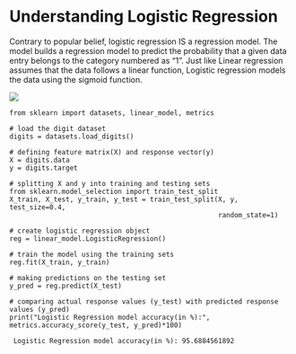 # Understanding Logistic Regression

Contrary to popular belief, logistic regression IS a regression model. The model builds a regression model to predict the probability that a given data entry belongs to the category numbered as “1”. Just like Linear regression assumes that the data follows a linear function, Logistic regression models the data using the sigmoid function.

<img src="https://media.geeksforgeeks.org/wp-content/uploads/20190522162153/sigmoid-function-300x138.png">

```
from sklearn import datasets, linear_model, metrics

# load the digit dataset
digits = datasets.load_digits()

# defining feature matrix(X) and response vector(y)
X = digits.data
y = digits.target

# splitting X and y into training and testing sets
from sklearn.model_selection import train_test_split
X_train, X_test, y_train, y_test = train_test_split(X, y, test_size=0.4,
													random_state=1)

# create logistic regression object
reg = linear_model.LogisticRegression()

# train the model using the training sets
reg.fit(X_train, y_train)

# making predictions on the testing set
y_pred = reg.predict(X_test)

# comparing actual response values (y_test) with predicted response values (y_pred)
print("Logistic Regression model accuracy(in %):",
metrics.accuracy_score(y_test, y_pred)*100)
```

```
 Logistic Regression model accuracy(in %): 95.6884561892
```